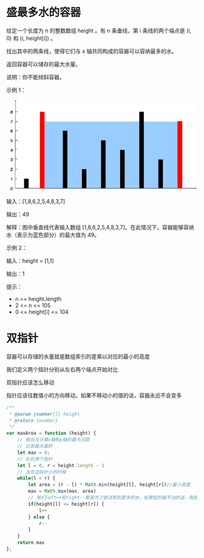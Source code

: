 # 盛最多水的容器

给定一个长度为 n 的整数数组 height 。有 n 条垂线，第 i 条线的两个端点是 (i, 0) 和 (i, height[i]) 。

找出其中的两条线，使得它们与 x 轴共同构成的容器可以容纳最多的水。

返回容器可以储存的最大水量。

说明：你不能倾斜容器。

 

示例 1：

![成最多水的容器](./question_11.jpg)

输入：[1,8,6,2,5,4,8,3,7]

输出：49 

解释：图中垂直线代表输入数组 [1,8,6,2,5,4,8,3,7]。在此情况下，容器能够容纳水（表示为蓝色部分）的最大值为 49。

示例 2：

输入：height = [1,1]

输出：1
 

提示：

* n == height.length
* 2 <= n <= 105
* 0 <= height[i] <= 104



# 双指针

容器可以存储的水量就是数组索引的差乘以对应的最小的高度

我们定义两个指针分别从左右两个端点开始对比

双指针应该怎么移动

指针应该往数值小的方向移动，如果不移动小的值的话，容器永远不会变多



```js
/**
 * @param {number[]} height
 * @return {number}
 */
var maxArea = function (height) {
    // 相当与计算x轴和y轴的最大问题
    // 记录最大面积
    let max = 0;
    // 左右两个指针
    let l = 0, r = height.length - 1
    // 当左边指针小的时候
    while(l < r) {
        let area = (r - l) * Math.min(height[l], height[r])//最小高度
        max = Math.max(max, area)
        // 我们left++和right--都是为了尝试取到更多的水，如果短的板不动的话，取到的水永远不会比上次多。
        if(height[l] <= height[r]) {
            l++
        } else {
            r--
        }
    }
    return max
};
```